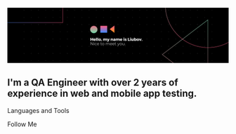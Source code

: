 ![Header](https://github.com/LiubovBoss/liubovboss/blob/main/assets/banner.png)

## I'm a QA Engineer with over 2 years of experience in web and mobile app testing. 

Languages and Tools

Follow Me